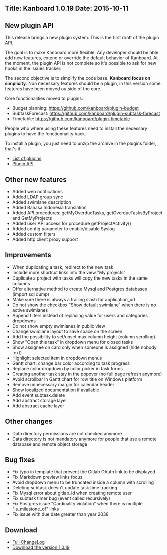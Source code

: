 Title: Kanboard 1.0.19
Date: 2015-10-11
---

New plugin API
--------------

This release brings a new plugin system.
This is the first draft of the plugin API.

The goal is to make Kanboard more flexible. Any developer should be able add new features, extend or override the default behavior of Kanboard.
At the moment, the plugin API is not complete so it's possible to ask for new hooks in the issues tracker.

The second objective is to simplify the code base.
**Kanboard focus on simplicity**.
Non necessary features should be a plugin, in this version some features have been moved outside of the core.

Core functionalities moved to plugins:

* Budget planning: https://github.com/kanboard/plugin-budget
* SubtaskForecast: https://github.com/kanboard/plugin-subtask-forecast
* Timetable: https://github.com/kanboard/plugin-timetable

People who where using these features need to install the necessary plugins to have the fonctionnality back.

To install a plugin, you just need to unzip the archive in the plugins folder, that's it.

- [List of plugins](https://kanboard.net/plugins)
- [Plugin API](https://kanboard.net/documentation/plugins)

Other new features
------------------

* Added web notifications
* Added LDAP group sync
* Added swimlane description
* Added Bahasa Indonesia translation
* Added API procedures: getMyOverdueTasks, getOverdueTasksByProject and GetMyProjects
* Added user API access for procedure getProjectActivity()
* Added config parameter to enable/disable Syslog
* Added custom filters
* Added http client proxy support

Improvements
------------

* When duplicating a task, redirect to the new task
* Include more shortcut links into the view "My projects"
* Duplicate a project with tasks will copy the new tasks in the same columns
* Offer alternative method to create Mysql and Postgres databases (import sql dump)
* Make sure there is always a trailing slash for application_url
* Do not show the checkbox "Show default swimlane" when there is no active swimlanes
* Append filters instead of replacing value for users and categories dropdowns
* Do not show empty swimlanes in public view
* Change swimlane layout to save space on the screen
* Add the possibility to set/unset max column height (column scrolling)
* Show "Open this task" in dropdown menu for closed tasks
* Show assignee on card only when someone is assigned (hide nobody text)
* Highlight selected item in dropdown menus
* Gantt chart: change bar color according to task progress
* Replace color dropdown by color picker in task forms
* Creating another task stay in the popover (no full page refresh anymore)
* Avoid scrollbar in Gantt chart for row title on Windows platform
* Remove unnecessary margin for calendar header
* Show localized documentation if available
* Add event subtask.delete
* Add abstract storage layer
* Add abstract cache layer

Other changes
-------------

* Data directory permissions are not checked anymore
* Data directory is not mandatory anymore for people that use a remote database and remote object storage

Bug fixes
---------

* Fix typo in template that prevent the Gitlab OAuth link to be displayed
* Fix Markdown preview links focus
* Avoid dropdown menu to be truncated inside a column with scrolling
* Deleting subtask doesn't update task time tracking
* Fix Mysql error about gitlab_id when creating remote user
* Fix subtask timer bug (event called recursively)
* Fix Postgres issue "Cardinality violation" when there is multiple "is_milestone_of" links
* Fix issue with due date greater than year 2038

Download
--------

- [Full ChangeLog](https://github.com/kanboard/kanboard/blob/master/ChangeLog)
- [Download the version 1.0.19](https://github.com/kanboard/kanboard/releases/download/v1.0.19/kanboard-1.0.19.zip)
